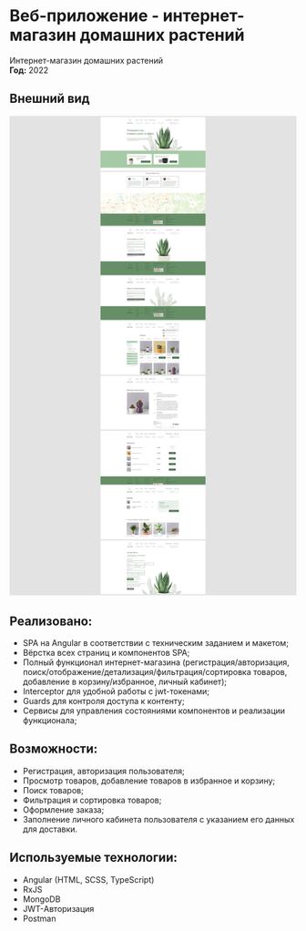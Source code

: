# Веб-приложение - интернет-магазин домашних растений

Интернет-магазин домашних растений  
**Год:** 2022

## Внешний вид

![project-screen](project-image.jpg)

## Реализовано:
- SPA на Angular в соответствии с техническим заданием и макетом;
- Вёрстка всех страниц и компонентов SPA;
- Полный функционал интернет-магазина (регистрация/авторизация, поиск/отображение/детализация/фильтрация/сортировка товаров, добавление в корзину/избранное, личный кабинет);
- Interceptor для удобной работы с jwt-токенами;
- Guards для контроля доступа к контенту;
- Сервисы для управления состояниями компонентов и реализации функционала;

## Возможности:
* Регистрация, авторизация пользователя;
* Просмотр товаров, добавление товаров в избранное и корзину;
* Поиск товаров;
* Фильтрация и сортировка товаров;
* Оформление заказа;
* Заполнение личного кабинета пользователя с указанием его данных для доставки.

## Используемые технологии:
* Angular (HTML, SCSS, TypeScript)
* RxJS
* MongoDB
* JWT-Авторизация
* Postman